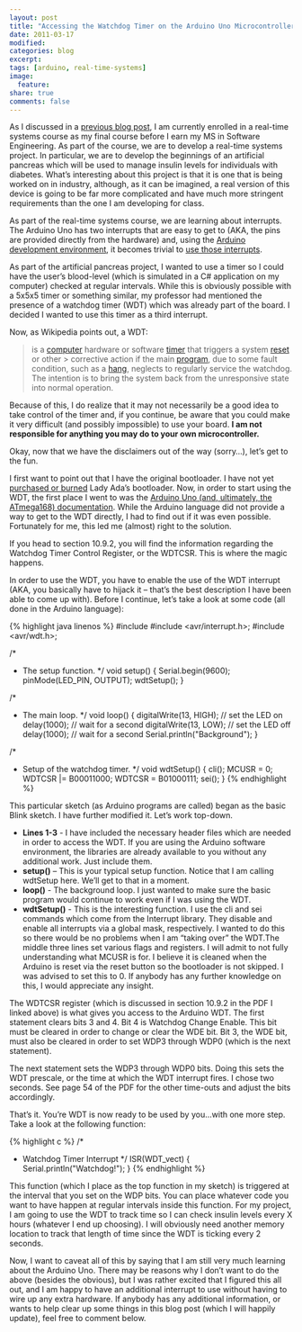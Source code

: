 ```yaml
---
layout: post
title: "Accessing the Watchdog Timer on the Arduino Uno Microcontroller"
date: 2011-03-17
modified:
categories: blog
excerpt:
tags: [arduino, real-time-systems]
image:
  feature:
share: true
comments: false
---
```

As I discussed in a [previous blog post](http://www.jasoncavett.com/blog/arduino-uno-microcontroller-has-arrived/), I am currently enrolled in a real-time systems course as my final course before I earn my MS in Software Engineering. As part of the course, we are to develop a real-time systems project. In particular, we are to develop the beginnings of an artificial pancreas which will be used to manage insulin levels for individuals with diabetes. What’s interesting about this project is that it is one that is being worked on in industry, although, as it can be imagined, a real version of this device is going to be far more complicated and have much more stringent requirements than the one I am developing for class.

As part of the real-time systems course, we are learning about interrupts. The Arduino Uno has two interrupts that are easy to get to (AKA, the pins are provided directly from the hardware) and, using the [Arduino development environment](http://arduino.cc/en/Main/Software), it becomes trivial to [use those interrupts](http://arduino.cc/en/Reference/AttachInterrupt).

As part of the artificial pancreas project, I wanted to use a timer so I could have the user’s blood-level (which is simulated in a C# application on my computer) checked at regular intervals. While this is obviously possible with a 5x5x5 timer or something similar, my professor had mentioned the presence of a watchdog timer (WDT) which was already part of the board. I decided I wanted to use this timer as a third interrupt.

Now, as Wikipedia points out, a WDT:

> is a [computer](http://en.wikipedia.org/wiki/Computer) hardware or software [timer](http://en.wikipedia.org/wiki/Timer) that triggers a system [reset](http://en.wikipedia.org/wiki/Reset_(computing)) or other > corrective action if the main [program](http://en.wikipedia.org/wiki/Computer_program), due to some fault condition, such as a
> [hang](http://en.wikipedia.org/wiki/Hang_(computing)), neglects to regularly service the watchdog. The intention is to bring
> the system back from the unresponsive state into normal operation.

Because of this, I do realize that it may not necessarily be a good idea to take control of the timer and, if you continue, be aware that you could make it very difficult (and possibly impossible) to use your board. **I am not responsible for anything you may do to your own microcontroller.**

Okay, now that we have the disclaimers out of the way (sorry…), let’s get to the fun.

I first want to point out that I have the original bootloader. I have not yet [purchased or burned](http://www.adafruit.com/index.php?main_page=product_info&products_id=123) Lady Ada’s bootloader. Now, in order to start using the WDT, the first place I went to was the [Arduino Uno (and, ultimately, the ATmega168) documentation](http://www.atmel.com/dyn/resources/prod_documents/doc2545.pdf). While the Arduino language did not provide a way to get to the WDT directly, I had to find out if it was even possible. Fortunately for me, this led me (almost) right to the solution.

If you head to section 10.9.2, you will find the information regarding the Watchdog Timer Control Register, or the WDTCSR. This is where the magic happens.

In order to use the WDT, you have to enable the use of the WDT interrupt (AKA, you basically have to hijack it – that’s the best description I have been able to come up with). Before I continue, let’s take a look at some code (all done in the Arduino language):

{% highlight java linenos %}
#include
#include <avr/interrupt.h>;
#include <avr/wdt.h>;

/*
 * The setup function.
 */
void setup() {
  Serial.begin(9600);
  pinMode(LED_PIN, OUTPUT);
  wdtSetup();
}

/*
 * The main loop.
 */
void loop()
{
  digitalWrite(13, HIGH);   // set the LED on
  delay(1000);              // wait for a second
  digitalWrite(13, LOW);    // set the LED off
  delay(1000);              // wait for a second
  Serial.println("Background");
}

/*
 * Setup of the watchdog timer.
 */
void wdtSetup() {
  cli();
  MCUSR = 0;
  WDTCSR |= B00011000;
  WDTCSR = B01000111;
  sei();
}
{% endhighlight %}

This particular sketch (as Arduino programs are called) began as the basic Blink sketch. I have further modified it. Let’s work top-down.

* **Lines 1-3** - I have included the necessary header files which are needed in order to access the WDT. If you are using the Arduino software environment, the libraries are already available to you without any additional work. Just include them.
* **setup()** – This is your typical setup function. Notice that I am calling wdtSetup here. We’ll get to that in a moment.
* **loop()** - The background loop. I just wanted to make sure the basic program would continue to work even if I was using the WDT.
* **wdtSetup()** - This is the interesting function. I use the cli and sei commands which come from the Interrupt library. They disable and enable all interrupts via a global mask, respectively. I wanted to do this so there would be no problems when I am “taking over” the WDT.The middle three lines set various flags and registers. I will admit to not fully understanding what MCUSR is for. I believe it is cleaned when the Arduino is reset via the reset button so the bootloader is not skipped. I was advised to set this to 0. If anybody has any further knowledge on this, I would appreciate any insight.

The WDTCSR register (which is discussed in section 10.9.2 in the PDF I linked above) is what gives you access to the Arduino WDT. The first statement clears bits 3 and 4. Bit 4 is Watchdog Change Enable. This bit must be cleared in order to change or clear the WDE bit. Bit 3, the WDE bit, must also be cleared in order to set WDP3 through WDP0 (which is the next statement).

The next statement sets the WDP3 through WDP0 bits. Doing this sets the WDT prescale, or the time at which the WDT interrupt fires. I chose two seconds. See page 54 of the PDF for the other time-outs and adjust the bits accordingly.

That’s it. You’re WDT is now ready to be used by you…with one more step. Take a look at the following function:

{% highlight c %}
/*
 * Watchdog Timer Interrupt
 */
ISR(WDT_vect)
{
    Serial.println("Watchdog!");
}
{% endhighlight %}

This function (which I place as the top function in my sketch) is triggered at the interval that you set on the WDP bits. You can place whatever code you want to have happen at regular intervals inside this function. For my project, I am going to use the WDT to track time so I can check insulin levels every X hours (whatever I end up choosing). I will obviously need another memory location to track that length of time since the WDT is ticking every 2 seconds.

Now, I want to caveat all of this by saying that I am still very much learning about the Arduino Uno. There may be reasons why I don’t want to do the above (besides the obvious), but I was rather excited that I figured this all out, and I am happy to have an additional interrupt to use without having to wire up any extra hardware. If anybody has any additional information, or wants to help clear up some things in this blog post (which I will happily update), feel free to comment below.
